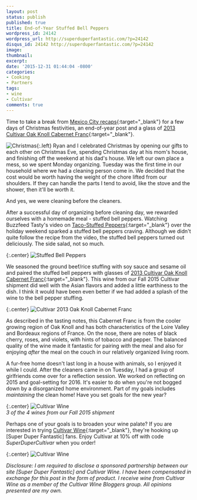 ```yaml
---
layout: post
status: publish
published: true
title: End-of-Year Stuffed Bell Peppers
wordpress_id: 24142
wordpress_url: http://superduperfantastic.com/?p=24142
disqus_id: 24142 http://superduperfantastic.com/?p=24142
image:
thumbnail:
excerpt: 
date: '2015-12-31 01:44:04 -0800'
categories:
- Cooking
- Partners
tags:
- wine
- Cultivar
comments: true
---
```

Time to take a break from [Mexico City recaps](http://superduperfantastic.com/tag/mexico-city/){:target="_blank"} for a few days of Christmas festivities, an end-of-year post and a glass of [2013 Cultivar Oak Knoll Cabernet Franc](http://www.cultivarwine.com/product/2013-Oak-Knoll-Cabaernet-Franc?pageID=25B82F39-ECAF-7F18-3D08-2B2C2BD3A915&sortBy=DisplayOrder&maxRows=16&){:target="_blank"}.

![Christmas](https://c2.staticflickr.com/6/5813/23670693949_b52812b8e0_n.jpg){:.left} Ryan and I celebrated Christmas by opening our gifts to each other on Christmas Eve, spending Christmas day at his mom's house, and finishing off the weekend at his dad's house. We left our own place a mess, so we spent Monday organizing. Tuesday was the first time in our household where we had a cleaning person come in. We decided that the cost would be worth having the weight of the chore lifted from our shoulders. If they can handle the parts I tend to avoid, like the stove and the shower, then it'll be worth it.

And yes, we were cleaning before the cleaners.

After a successful day of organizing before cleaning day, we rewarded ourselves with a homemade meal - stuffed bell peppers. Watching Buzzfeed Tasty's video on [Taco-Stuffed Peppers](https://www.facebook.com/buzzfeedtasty/videos/1694744790778163/){:target="_blank"} over the holiday weekend sparked a stuffed bell peppers craving. Although we didn't quite follow the recipe from the video, the stuffed bell peppers turned out deliciously. The side salad, not so much.

{:.center}
![Stuffed Bell Peppers](https://c2.staticflickr.com/6/5798/23955201491_eaa57a939d_c.jpg)

We seasoned the ground beef/rice stuffing with soy sauce and sesame oil and paired the stuffed bell peppers with glasses of [2013 Cultivar Oak Knoll Cabernet Franc](http://www.cultivarwine.com/product/2013-Oak-Knoll-Cabaernet-Franc?pageID=25B82F39-ECAF-7F18-3D08-2B2C2BD3A915&sortBy=DisplayOrder&maxRows=16&){:target="_blank"}. This wine from our Fall 2015 Cultivar shipment did well with the Asian flavors and added a little earthiness to the dish. I think it would have been even better if we had added a splash of the wine to the bell pepper stuffing.

{:.center}
![Cultivar 2013 Oak Knoll Cabernet Franc](https://c2.staticflickr.com/2/1459/24037726645_3aacea6b87_c.jpg)

As described in the tasting notes, this Cabernet Franc is from the cooler growing region of Oak Knoll and has both characteristics of the Loire Valley and Bordeaux regions of France. On the nose, there are notes of black cherry, roses, and violets, with hints of tobacco and pepper. The balanced quality of the wine made it fantastic for pairing _with_ the meal and also for enjoying _after_ the meal on the couch in our relatively organized living room.

A fur-free home doesn't last long in a house with animals, so I enjoyed it while I could. After the cleaners came in on Tuesday, I had a group of girlfriends come over for a reflection session. We worked on reflecting on 2015 and goal-setting for 2016\. It's easier to do when you're not bogged down by a disorganized home environment. Part of my goals includes _maintaining_ the clean home! Have you set goals for the new year?

{:.center}
![Cultivar Wine](https://c2.staticflickr.com/2/1644/23409501004_6ebe55bbec_c.jpg)  
_3 of the 4 wines from our Fall 2015 shipment_

Perhaps one of your goals is to broaden your wine palate? If you are interested in trying [Cultivar Wine](http://cultivarwine.com/){:target="_blank"}, they're hooking up [Super Duper Fantastic] fans. Enjoy Cultivar at 10% off with code _SuperDuperCultivar_ when you order!

{:.center}
![Cultivar Wine](https://c2.staticflickr.com/2/1683/23955193091_df739a9216_c.jpg)

_Disclosure: I am required to disclose a sponsored partnership between our site [Super Duper Fantastic] and Cultivar Wine. I have been compensated in exchange for this post in the form of product. I receive wine from Cultivar Wine as a member of the Cultivar Wine Bloggers group. All opinions presented are my own._
